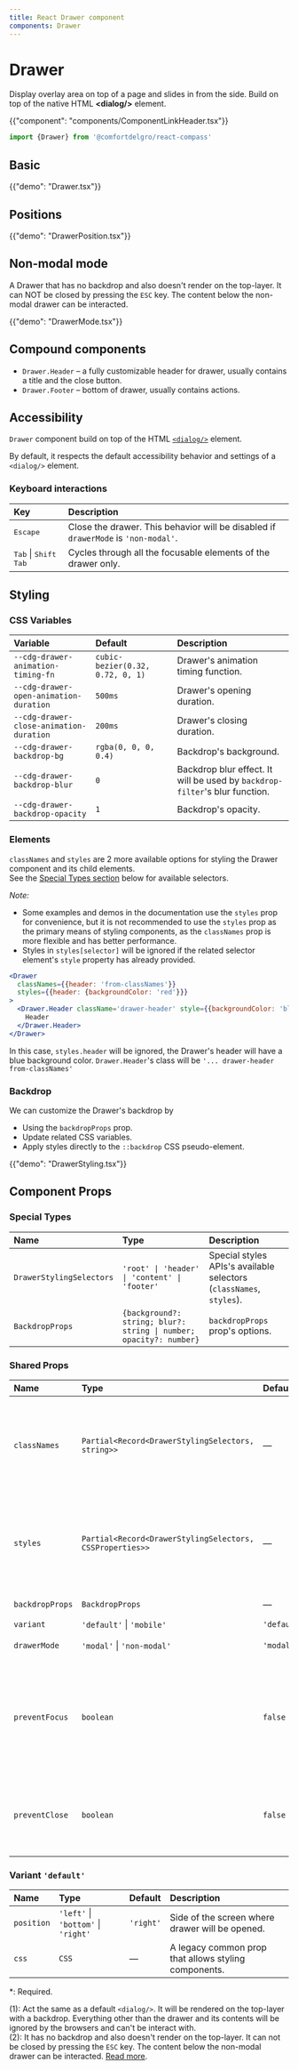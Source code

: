 ```yaml
---
title: React Drawer component
components: Drawer
---
```


# Drawer

<p class="description">Display overlay area on top of a page and slides in from the side. Build on top of the native HTML <strong>&#60;dialog/></strong> element.
</p>

{{"component": "components/ComponentLinkHeader.tsx"}}

```jsx
import {Drawer} from '@comfortdelgro/react-compass'
```

## Basic

{{"demo": "Drawer.tsx"}}

## Positions

{{"demo": "DrawerPosition.tsx"}}

## Non-modal mode

A Drawer that has no backdrop and also doesn't render on the top-layer. It can NOT be closed by pressing the `ESC` key.
The content below the non-modal drawer can be interacted.

{{"demo": "DrawerMode.tsx"}}

## Compound components

- `Drawer.Header` – a fully customizable header for drawer, usually contains a title and the close button.
- `Drawer.Footer` – bottom of drawer, usually contains actions.

## Accessibility

`Drawer` component build on top of the HTML [`<dialog/>`](https://developer.mozilla.org/docs/Web/HTML/Element/dialog) element.

By default, it respects the default accessibility behavior and settings of a `<dialog/>` element.

### Keyboard interactions

| Key                                               | Description                                                                        |
| :------------------------------------------------ | :--------------------------------------------------------------------------------- |
| <kbd>Escape</kbd>                                 | Close the drawer. This behavior will be disabled if `drawerMode` is `'non-modal'`. |
| <kbd>Tab</kbd> \| <kbd>Shift</kbd> <kbd>Tab</kbd> | Cycles through all the focusable elements of the drawer only.                      |

## Styling

### CSS Variables

| Variable                                | Default                          | Description                                                                 |
| :-------------------------------------- | :------------------------------- | :-------------------------------------------------------------------------- |
| `--cdg-drawer-animation-timing-fn`      | `cubic-bezier(0.32, 0.72, 0, 1)` | Drawer's animation timing function.                                         |
| `--cdg-drawer-open-animation-duration`  | `500ms`                          | Drawer's opening duration.                                                  |
| `--cdg-drawer-close-animation-duration` | `200ms`                          | Drawer's closing duration.                                                  |
| `--cdg-drawer-backdrop-bg`              | `rgba(0, 0, 0, 0.4)`             | Backdrop's background.                                                      |
| `--cdg-drawer-backdrop-blur`            | `0`                              | Backdrop blur effect. It will be used by `backdrop-filter`'s blur function. |
| `--cdg-drawer-backdrop-opacity`         | `1`                              | Backdrop's opacity.                                                         |

### Elements

`classNames` and `styles` are 2 more available options for styling the Drawer component and its child elements.<br/>
See the [Special Types section](#special-types) below for available selectors.

_Note:_

- Some examples and demos in the documentation use the `styles` prop for convenience, but it is not recommended to use the `styles` prop as the primary means of styling components,
  as the `classNames` prop is more flexible and has better performance.
- Styles in `styles[selector]` will be ignored if the related selector element's `style` property has already provided.

```jsx
<Drawer
  classNames={{header: 'from-classNames'}}
  styles={{header: {backgroundColor: 'red'}}}
>
  <Drawer.Header className='drawer-header' style={{backgroundColor: 'blue'}}>
    Header
  </Drawer.Header>
</Drawer>
```

In this case, `styles.header` will be ignored, the Drawer's header will have a blue background color. `Drawer.Header`'s class will be `'... drawer-header from-classNames'`

### Backdrop

We can customize the Drawer's backdrop by

- Using the <code>backdropProps</code> prop.
- Update related CSS variables.
- Apply styles directly to the <code>::backdrop</code> CSS pseudo-element.

{{"demo": "DrawerStyling.tsx"}}

## Component Props

### Special Types

| Name                     | Type                                                               | Description                                                         |
| :----------------------- | :----------------------------------------------------------------- | :------------------------------------------------------------------ |
| `DrawerStylingSelectors` | `'root' \| 'header' \| 'content' \| 'footer'`                      | Special styles APIs's available selectors (`classNames`, `styles`). |
| `BackdropProps`          | `{background?: string; blur?: string \| number; opacity?: number}` | `backdropProps` prop's options.                                     |

### Shared Props

| Name            | Type                                                     | Default     | Description                                                                                                                                                           |
| :-------------- | :------------------------------------------------------- | :---------- | :-------------------------------------------------------------------------------------------------------------------------------------------------------------------- |
| `classNames`    | `Partial<Record<DrawerStylingSelectors, string>>`        | —           | Add provided className to the current `className` prop of related selector elements.<br/><small>See the [Styling section](#styling).</small>                          |
| `styles`        | `Partial<Record<DrawerStylingSelectors, CSSProperties>>` | —           | `styles[selector]` is applied to related selector element ONLY if its `style` property has not been provided.<br/><small>See the [Styling section](#styling).</small> |
| `backdropProps` | `BackdropProps`                                          | —           | Custom Drawer's backdrop styles.                                                                                                                                      |
| `variant`       | `'default'` \| `'mobile'`                                | `'default'` |                                                                                                                                                                       |
| `drawerMode`    | `'modal'` \| `'non-modal'`                               | `'modal'`   | `'modal'`<sup>(1)</sup><br/>`'non-modal'`<sup>(2)</sup>                                                                                                               |
| `preventFocus`  | `boolean`                                                | `false`     | If `true`, disable a default behavior of `<dialog>` element: Browser won't autofocus on the first nested focusable element anymore.                                   |
| `preventClose`  | `boolean`                                                | `false`     | If `true`, the drawer won't close when users press `Escape` key or click/tap on the backdrop.                                                                         |

### Variant `'default'`

| Name       | Type                                | Default   | Description                                          |
| :--------- | :---------------------------------- | :-------- | :--------------------------------------------------- |
| `position` | `'left'` \| `'bottom'` \| `'right'` | `'right'` | Side of the screen where drawer will be opened.      |
| `css`      | `CSS`                               | —         | A legacy common prop that allows styling components. |

\*: Required.

(1): Act the same as a default `<dialog/>`. It will be rendered on the top-layer with a backdrop. Everything other than the drawer and its contents will be ignored by the browsers and can't be interact with.<br/>
(2): It has no backdrop and also doesn't render on the top-layer. It can not be closed by pressing the `ESC` key. The content below the non-modal drawer can be interacted. [Read more](https://developer.mozilla.org/docs/Web/HTML/Element/dialog/#accessibility).
